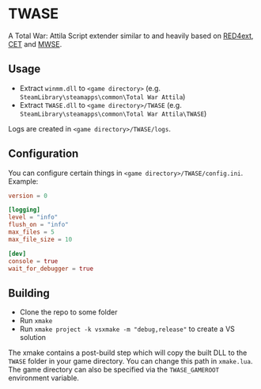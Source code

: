 # TWASE

A Total War: Attila Script extender similar to and heavily based on [RED4ext](https://github.com/wopss/RED4ext), [CET](https://github.com/maximegmd/CyberEngineTweaks) and [MWSE](https://github.com/MWSE/MWSE).

## Usage

- Extract `winmm.dll` to `<game directory>` (e.g. `SteamLibrary\steamapps\common\Total War Attila`)
- Extract `TWASE.dll` to `<game directory>/TWASE` (e.g. `SteamLibrary\steamapps\common\Total War Attila\TWASE`)

Logs are created in `<game directory>/TWASE/logs`.

## Configuration

You can configure certain things in `<game directory>/TWASE/config.ini`. Example:

```toml
version = 0

[logging]
level = "info"
flush_on = "info"
max_files = 5
max_file_size = 10

[dev]
console = true
wait_for_debugger = true
```

## Building

- Clone the repo to some folder
- Run `xmake`
- Run `xmake project -k vsxmake -m "debug,release"` to create a VS solution  

The xmake contains a post-build step which will copy the built DLL to the `TWASE` folder in your game directory. You can change this path in `xmake.lua`.
The game directory can also be specified via the `TWASE_GAMEROOT` environment variable.
